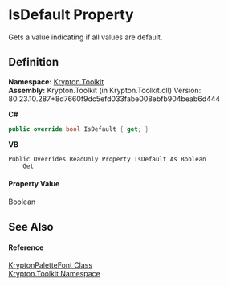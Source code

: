 # IsDefault Property


Gets a value indicating if all values are default.



## Definition
**Namespace:** <a href="79d2eac2-21f4-54ff-7552-b20c33c30600.md">Krypton.Toolkit</a>  
**Assembly:** Krypton.Toolkit (in Krypton.Toolkit.dll) Version: 80.23.10.287+8d7660f9dc5efd033fabe008ebfb904beab6d444

**C#**
``` C#
public override bool IsDefault { get; }
```
**VB**
``` VB
Public Overrides ReadOnly Property IsDefault As Boolean
	Get
```



#### Property Value
Boolean

## See Also


#### Reference
<a href="e2de7581-4ad3-0c77-1320-5afa4a6c15d7.md">KryptonPaletteFont Class</a>  
<a href="79d2eac2-21f4-54ff-7552-b20c33c30600.md">Krypton.Toolkit Namespace</a>  
